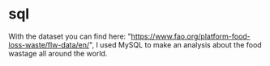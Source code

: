 # sql
With the dataset you can find here: "https://www.fao.org/platform-food-loss-waste/flw-data/en/", I used MySQL to make an analysis about the food wastage all around the world.
